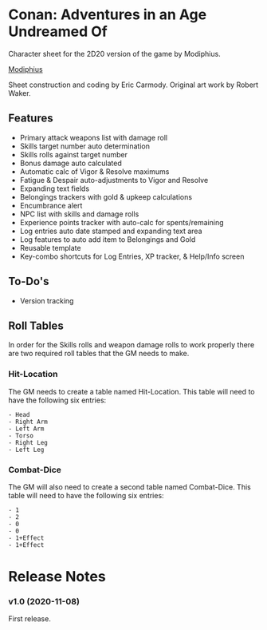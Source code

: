 #  Conan: Adventures in an Age Undreamed Of
Character sheet for the 2D20 version of the game by Modiphius.  

[Modiphius](https://www.modiphius.net/collections/conan)

Sheet construction and coding by Eric Carmody. Original art work by Robert Waker.

## Features
- Primary attack weapons list with damage roll
- Skills target number auto determination
- Skills rolls against target number
- Bonus damage auto calculated
- Automatic calc of Vigor & Resolve maximums
- Fatigue & Despair auto-adjustments to Vigor and Resolve
- Expanding text fields
- Belongings trackers with gold & upkeep calculations
- Encumbrance alert
- NPC list with skills and damage rolls
- Experience points tracker with auto-calc for spents/remaining
- Log entries auto date stamped and expanding text area
- Log features to auto add item to Belongings and Gold
- Reusable template
- Key-combo shortcuts for Log Entries, XP tracker, & Help/Info screen

## To-Do's
- Version tracking

## Roll Tables
In order for the Skills rolls and weapon damage rolls to work properly there are two required roll tables that the GM needs to make.
### Hit-Location
The GM needs to create a table named Hit-Location.  This table will need to have the following six entries:

    - Head
    - Right Arm
    - Left Arm
    - Torso
    - Right Leg
    - Left Leg

### Combat-Dice
The GM will also need to create a second table named Combat-Dice.  This table will need to have the following six entries:

    - 1
    - 2
    - 0
    - 0
    - 1+Effect
    - 1+Effect

# Release Notes

### v1.0 (2020-11-08)
First release.

